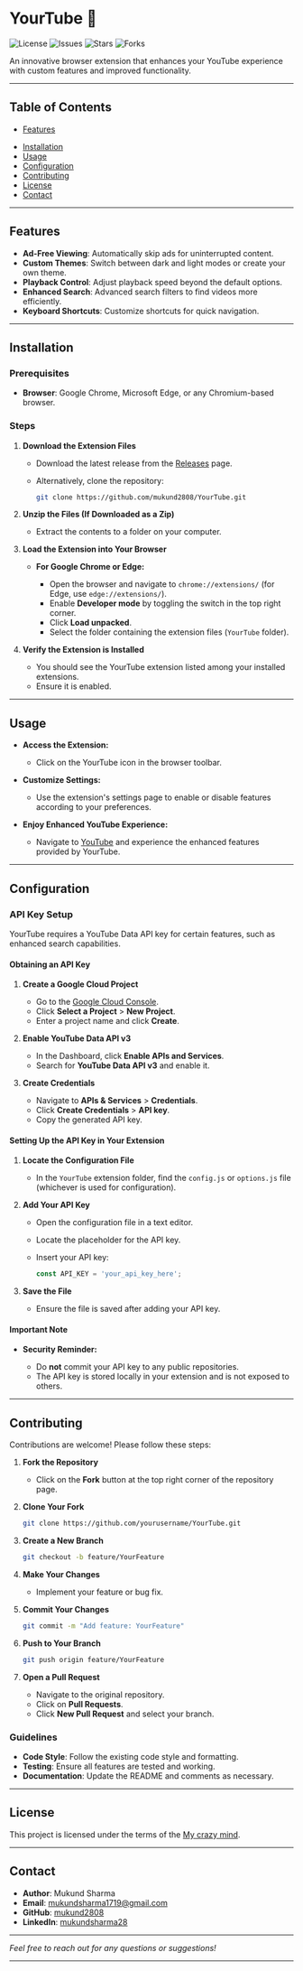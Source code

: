 # YourTube 🚀

![License](https://img.shields.io/github/license/mukund2808/YourTube)
![Issues](https://img.shields.io/github/issues/mukund2808/YourTube)
![Stars](https://img.shields.io/github/stars/mukund2808/YourTube)
![Forks](https://img.shields.io/github/forks/mukund2808/YourTube)

An innovative browser extension that enhances your YouTube experience with custom features and improved functionality.

---

## Table of Contents

- [Features](#features)
<!-- - [Demo](#demo) -->
- [Installation](#installation)
- [Usage](#usage)
- [Configuration](#configuration)
- [Contributing](#contributing)
- [License](#license)
- [Contact](#contact)

---

## Features

- **Ad-Free Viewing**: Automatically skip ads for uninterrupted content.
- **Custom Themes**: Switch between dark and light modes or create your own theme.
- **Playback Control**: Adjust playback speed beyond the default options.
- **Enhanced Search**: Advanced search filters to find videos more efficiently.
- **Keyboard Shortcuts**: Customize shortcuts for quick navigation.

---

<!-- ## Demo

![YourTube Demo](images/demo.gif)

*Experience the seamless integration and enhanced features provided by YourTube.*

--- -->

## Installation

### Prerequisites

- **Browser**: Google Chrome, Microsoft Edge, or any Chromium-based browser.

### Steps

1. **Download the Extension Files**

   - Download the latest release from the [Releases](https://github.com/mukund2808/YourTube/releases) page.
   - Alternatively, clone the repository:

     ```bash
     git clone https://github.com/mukund2808/YourTube.git
     ```

2. **Unzip the Files (If Downloaded as a Zip)**

   - Extract the contents to a folder on your computer.

3. **Load the Extension into Your Browser**

   - **For Google Chrome or Edge:**

     - Open the browser and navigate to `chrome://extensions/` (for Edge, use `edge://extensions/`).
     - Enable **Developer mode** by toggling the switch in the top right corner.
     - Click **Load unpacked**.
     - Select the folder containing the extension files (`YourTube` folder).

4. **Verify the Extension is Installed**

   - You should see the YourTube extension listed among your installed extensions.
   - Ensure it is enabled.

---

## Usage

- **Access the Extension:**

  - Click on the YourTube icon in the browser toolbar.

- **Customize Settings:**

  - Use the extension's settings page to enable or disable features according to your preferences.

- **Enjoy Enhanced YouTube Experience:**

  - Navigate to [YouTube](https://www.youtube.com/) and experience the enhanced features provided by YourTube.

---

## Configuration

### API Key Setup

YourTube requires a YouTube Data API key for certain features, such as enhanced search capabilities.

#### Obtaining an API Key

1. **Create a Google Cloud Project**

   - Go to the [Google Cloud Console](https://console.cloud.google.com/).
   - Click **Select a Project** > **New Project**.
   - Enter a project name and click **Create**.

2. **Enable YouTube Data API v3**

   - In the Dashboard, click **Enable APIs and Services**.
   - Search for **YouTube Data API v3** and enable it.

3. **Create Credentials**

   - Navigate to **APIs & Services** > **Credentials**.
   - Click **Create Credentials** > **API key**.
   - Copy the generated API key.

#### Setting Up the API Key in Your Extension

1. **Locate the Configuration File**

   - In the `YourTube` extension folder, find the `config.js` or `options.js` file (whichever is used for configuration).

2. **Add Your API Key**

   - Open the configuration file in a text editor.
   - Locate the placeholder for the API key.
   - Insert your API key:

     ```javascript
     const API_KEY = 'your_api_key_here';
     ```

3. **Save the File**

   - Ensure the file is saved after adding your API key.

#### Important Note

- **Security Reminder:**

  - Do **not** commit your API key to any public repositories.
  - The API key is stored locally in your extension and is not exposed to others.

---

## Contributing

Contributions are welcome! Please follow these steps:

1. **Fork the Repository**

   - Click on the **Fork** button at the top right corner of the repository page.

2. **Clone Your Fork**

   ```bash
   git clone https://github.com/yourusername/YourTube.git
   ```

3. **Create a New Branch**

   ```bash
   git checkout -b feature/YourFeature
   ```

4. **Make Your Changes**

   - Implement your feature or bug fix.

5. **Commit Your Changes**

   ```bash
   git commit -m "Add feature: YourFeature"
   ```

6. **Push to Your Branch**

   ```bash
   git push origin feature/YourFeature
   ```

7. **Open a Pull Request**

   - Navigate to the original repository.
   - Click on **Pull Requests**.
   - Click **New Pull Request** and select your branch.

### Guidelines

- **Code Style**: Follow the existing code style and formatting.
- **Testing**: Ensure all features are tested and working.
- **Documentation**: Update the README and comments as necessary.

---

## License

This project is licensed under the terms of the [My crazy mind](LICENSE).

---

## Contact

- **Author**: Mukund Sharma
- **Email**: [mukundsharma1719@gmail.com](mailto:mukundsharma1719@gmail.com)
- **GitHub**: [mukund2808](https://github.com/mukund2808)
- **LinkedIn**: [mukundsharma28](https://www.linkedin.com/in/mukundsharma28)

---

*Feel free to reach out for any questions or suggestions!*

---

<!-- ### Instructions for Viewing in VS Code

To view this `README.md` in a beautified format in Visual Studio Code:

1. **Open the `README.md` File in VS Code**

   - Launch VS Code.
   - Open your project folder containing the `README.md` file.
   - Click on `README.md` in the Explorer pane to open it in the editor.

2. **Use the Markdown Preview**

   - Press **`Cmd + Shift + V`** (macOS) or **`Ctrl + Shift + V`** (Windows/Linux) to open the Markdown preview.
   - Alternatively, right-click inside the editor and select **"Open Preview"** or **"Open Preview to the Side"** to view the rendered markdown alongside your code.

3. **Ensure Proper Rendering**

   - The preview should display the README with all formatting, including headings, lists, code blocks, images, and links.

4. **Install Recommended Extensions (Optional)**

   - **Markdown All in One**: Provides enhanced Markdown editing features.
   - **Markdown Preview Enhanced**: Offers advanced preview capabilities, including support for diagrams and other features.
   - **To Install Extensions:**
     - Click on the **Extensions** icon on the left sidebar (it looks like four squares).
     - Search for the extension name.
     - Click **Install**.

---

**Tips:**

- **Proper Markdown Syntax**: Ensure that all markdown elements are correctly formatted. For example, use `#` for headings, `-` or `*` for bullet points, and triple backticks for code blocks.

- **Including Images**:

  - Place your images in an `images` folder within your project directory.
  - Reference them in your README using relative paths, like `![Alt Text](images/your-image.png)`.

- **Checking Links and References**: Verify that all hyperlinks and references in the README are accurate and functional.

---

**Note**: Replace `'your_api_key_here'` with your actual API key in the configuration file (but do not commit the API key to any public repositories). Also, update any placeholder information with accurate details related to your project.

---

By following these instructions, you can view and edit your beautified `README.md` file in VS Code, ensuring it looks great both in the editor and on platforms like GitHub.

**Let me know if you need further assistance with formatting or if you have any other questions!** -->